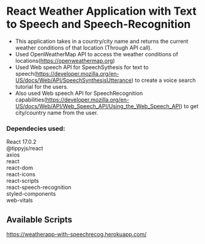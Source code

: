 # React Weather Application with Text to Speech and Speech-Recognition

* This application takes in a country/city name and returns the current weather conditions of that location (Through API call).
* Used OpenWeatherMap API to access the weather conditions of locations(https://openweathermap.org)
* Used Web speech API for SpeechSythesis for text to speech(https://developer.mozilla.org/en-US/docs/Web/API/SpeechSynthesisUtterance) to create a voice search tutorial for the users.
* Also used Web speech API for SpeechRecognition capabilities(https://developer.mozilla.org/en-US/docs/Web/API/Web_Speech_API/Using_the_Web_Speech_API) to get city/country name from the user.

### Dependecies used:
React 17.0.2  
@tippyjs/react  
axios  
react  
react-dom  
react-icons  
react-scripts  
react-speech-recognition  
styled-components  
web-vitals  


## Available Scripts
https://weatherapp-with-speechrecog.herokuapp.com/
